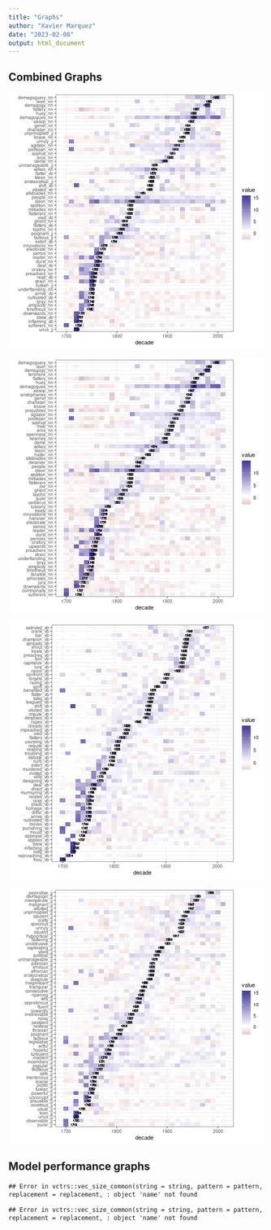 ```yaml
---
title: "Graphs"
author: "Xavier Marquez"
date: "2023-02-08"
output: html_document
---
```




## Combined Graphs

![plot of chunk graphs](figure/graphs-1.png)

![plot of chunk unnamed-chunk-1](figure/unnamed-chunk-1-1.png)

![plot of chunk unnamed-chunk-2](figure/unnamed-chunk-2-1.png)

![plot of chunk unnamed-chunk-3](figure/unnamed-chunk-3-1.png)

## Model performance graphs


```
## Error in vctrs::vec_size_common(string = string, pattern = pattern, replacement = replacement, : object 'name' not found
```


```
## Error in vctrs::vec_size_common(string = string, pattern = pattern, replacement = replacement, : object 'name' not found
```

